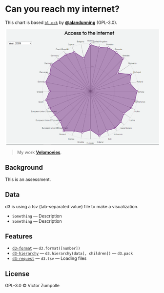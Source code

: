 # Can you reach my internet?

This chart is based [`bl.ock`](https://bl.ocks.org/alandunning/4c36eb1abdb248de34c64f5672afd857) by
[**@alandunning**](https://github.com/alandunning) (GPL-3.0).

![Preview image](preview.png)
> My work
> [**Velomovies**](https://velomovies.github.io/fe3-assessment-1/).

## Background

This is an assessment.

## Data

d3 is using a tsv (tab-separated value) file to make a visualization. 
* `Something` — Description
* `Something` — Description

## Features
*   [`d3-format`](https://github.com/d3/d3-format#api-reference)
    — `d3.format([number])`
*   [`d3-hierarchy`](https://github.com/d3/d3-hierarchy#api-reference)
    — `d3.hierarchy(data[, children])`
    — `d3.pack`
*   [`d3-request`](https://github.com/d3/d3-request#api-reference)
    — `d3.tsv`
    — Loading files

## License

GPL-3.0 © Victor Zumpolle
